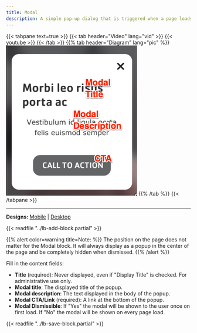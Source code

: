 ```yaml
---
title: Modal
description: A simple pop-up dialog that is triggered when a page loads.
---
```


{{< tabpane text=true >}}
    {{< tab header="Video" lang="vid" >}}
        {{< youtube >}}
    {{< /tab >}}
    {{% tab header="Diagram" lang="pic" %}}
![Screenshot showing the field titles overlaid on the design](lb-modal-fields.png)
    {{% /tab %}}
{{< /tabpane >}}

-----

**Designs:** [Mobile](<../../../../../../assets/img/designs/lb/Modals Mobile.png>) | [Desktop](<../../../../../../assets/img/designs/lb/Modals Desktop.png>)

{{< readfile "../lb-add-block.partial" >}}

{{% alert color=warning title=Note: %}}
The position on the page does not matter for the Modal block. It will always display as a popup in the center of the page and be completely hidden when dismissed.
{{% /alert %}}

Fill in the content fields:

- **Title** (required): Never displayed, even if "Display Title" is checked. For administrative use only.
- **Modal title**: The displayed title of the popup.
- **Modal description**: The text displayed in the body of the popup.
- **Modal CTA/Link** (required): A link at the bottom of the popup.
- **Modal Dismissible**: If "Yes" the modal will be shown to the user once on first load. If "No" the modal will be shown on every page load.

{{< readfile "../lb-save-block.partial" >}}
